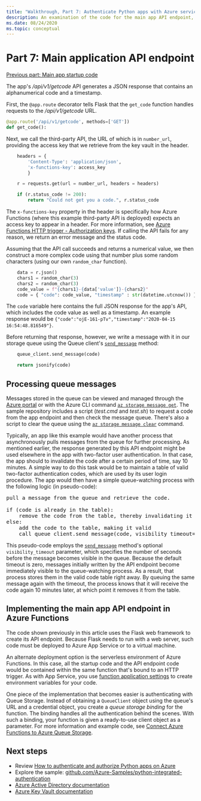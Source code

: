 ```yaml
---
title: "Walkthrough, Part 7: Authenticate Python apps with Azure services"
description: An examination of the code for the main app API endpoint, which uses the third-party API endpoint and writes a message to Azure Queue Storage.
ms.date: 08/24/2020
ms.topic: conceptual
---
```


# Part 7: Main application API endpoint

[Previous part: Main app startup code](walkthrough-tutorial-authentication-06.md)

The app's */api/v1/getcode* API generates a JSON response that contains an alphanumerical code and a timestamp.

First, the `@app.route` decorator tells Flask that the `get_code` function handles requests to the */api/v1/getcode* URL.

```python
@app.route('/api/v1/getcode', methods=['GET'])
def get_code():
```

Next, we call the third-party API, the URL of which is in `number_url`, providing the access key that we retrieve from the key vault in the header.

```python
    headers = {
        'Content-Type': 'application/json',
        'x-functions-key': access_key
        }

    r = requests.get(url = number_url, headers = headers)

    if (r.status_code != 200):
        return "Could not get you a code.", r.status_code
```

The `x-functions-key` property in the header is specifically how Azure Functions (where this example third-party API is deployed) expects an access key to appear in a header. For more information, see [Azure Functions HTTP trigger - Authorization keys](/azure/azure-functions/functions-bindings-http-webhook-trigger?tabs=csharp#authorization-keys). If calling the API fails for any reason, we return an error message and the status code.

Assuming that the API call succeeds and returns a numerical value, we then construct a more complex code using that number plus some random characters (using our own `random_char` function).

```python
    data = r.json()
    chars1 = random_char(3)
    chars2 = random_char(3)
    code_value = f"{chars1}-{data['value']}-{chars2}"
    code = { "code": code_value, "timestamp" : str(datetime.utcnow()) }
```

The `code` variable here contains the full JSON response for the app's API, which includes the code value as well as a timestamp. An example response would be `{"code":"ojE-161-pTv","timestamp":"2020-04-15 16:54:48.816549"}`.

Before returning that response, however, we write a message with it in our storage queue using the Queue client's [`send_message`](/python/api/azure-storage-queue/azure.storage.queue.queueclient?view=azure-python#send-message-content----kwargs-) method:

```python
    queue_client.send_message(code)

    return jsonify(code)
```

## Processing queue messages

Messages stored in the queue can be viewed and managed through the [Azure portal](/azure/storage/queues/storage-quickstart-queues-portal#view-message-properties) or with the Azure CLI command [`az storage message get`](/cli/azure/storage/message?view=azure-cli-latest#az-storage-message-get). The sample repository includes a script (*test.cmd* and *test.sh*) to request a code from the app endpoint and then check the message queue. There's also a script to clear the queue using the [`az storage message clear`](/cli/azure/storage/message?view=azure-cli-latest#az-storage-message-clear) command.

Typically, an app like this example would have another process that asynchronously pulls messages from the queue for further processing. As mentioned earlier, the response generated by this API endpoint might be used elsewhere in the app with two-factor user authentication. In that case, the app should to invalidate the code after a certain period of time, say 10 minutes. A simple way to do this task would be to maintain a table of valid two-factor authentication codes, which are used by its user login procedure. The app would then have a simple queue-watching process with the following logic (in pseudo-code):

<pre>
pull a message from the queue and retrieve the code.

if (code is already in the table):
    remove the code from the table, thereby invalidating it
else:
    add the code to the table, making it valid
    call queue_client.send_message(code, visibility_timeout=600)
</pre>

This pseudo-code employs the [`send_message`](/python/api/azure-storage-queue/azure.storage.queue.queueclient?view=azure-python#send-message-content----kwargs-) method's optional `visibility_timeout` parameter, which specifies the number of seconds before the message becomes visible in the queue. Because the default timeout is zero, messages initially written by the API endpoint become immediately visible to the queue-watching process. As a result, that process stores them in the valid code table right away. By queuing the same message again with the timeout, the process knows that it will receive the code again 10 minutes later, at which point it removes it from the table.

## Implementing the main app API endpoint in Azure Functions

The code shown previously in this article uses the Flask web framework to create its API endpoint. Because Flask needs to run with a web server, such code must be deployed to Azure App Service or to a virtual machine.

An alternate deployment option is the serverless environment of Azure Functions. In this case, all the startup code and the API endpoint code would be contained within the same function that's bound to an HTTP trigger. As with App Service, you use [function application settings](/azure/azure-functions/functions-how-to-use-azure-function-app-settings#settings) to create environment variables for your code.

One piece of the implementation that becomes easier is authenticating with Queue Storage. Instead of obtaining a `QueueClient` object using the queue's URL and a credential object, you create a *queue storage binding* for the function. The binding handles all the authentication behind the scenes. With such a binding, your function is given a ready-to-use client object as a parameter. For more information and example code, see [Connect Azure Functions to Azure Queue Storage](/azure/azure-functions/functions-add-output-binding-storage-queue-cli?tabs=bash%2Cbrowser&pivots=programming-language-python).

## Next steps

- Review [How to authenticate and authorize Python apps on Azure](azure-sdk-authenticate.md)
- Explore the sample: [github.com/Azure-Samples/python-integrated-authentication](https://github.com/Azure-Samples/python-integrated-authentication)
- [Azure Active Directory documentation](/azure/active-directory)
- [Azure Key Vault documentation](/azure/key-vault)
